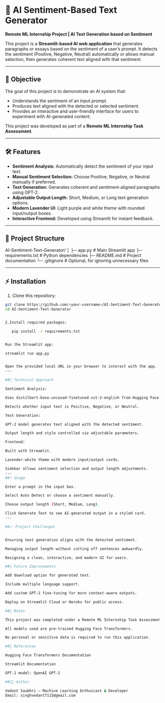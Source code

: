 # 💜 AI Sentiment-Based Text Generator

**Remote ML Internship Project | AI Text Generation based on Sentiment**  

This project is a **Streamlit-based AI web application** that generates paragraphs or essays based on the sentiment of a user’s prompt. It detects the sentiment (Positive, Negative, Neutral) automatically or allows manual selection, then generates coherent text aligned with that sentiment.

---

## 🎯 Objective

The goal of this project is to demonstrate an AI system that:

- Understands the sentiment of an input prompt.
- Produces text aligned with the detected or selected sentiment.
- Provides an interactive and user-friendly interface for users to experiment with AI-generated content.

This project was developed as part of a **Remote ML Internship Task Assessment**.

---

## 🛠️ Features

- **Sentiment Analysis:** Automatically detect the sentiment of your input text.
- **Manual Sentiment Selection:** Choose Positive, Negative, or Neutral manually if preferred.
- **Text Generation:** Generates coherent and sentiment-aligned paragraphs using GPT-2.
- **Adjustable Output Length:** Short, Medium, or Long text generation options.
- **Modern Lavender UI:** Light purple and white theme with rounded input/output boxes.
- **Interactive Frontend:** Developed using Streamlit for instant feedback.

---

## 📂 Project Structure

AI-Sentiment-Text-Generator/
│
├─ app.py # Main Streamlit app
├─ requirements.txt # Python dependencies
├─ README.md # Project documentation
└─ .gitignore # Optional, for ignoring unnecessary files


---

## ⚡ Installation

1. Clone this repository:
```bash
git clone https://github.com/<your-username>/AI-Sentiment-Text-Generator.git
cd AI-Sentiment-Text-Generator


2.Install required packages:

   pip install -r requirements.txt


Run the Streamlit app:

streamlit run app.py


Open the provided local URL in your browser to interact with the app.
---

##🧠 Technical Approach

Sentiment Analysis:

Uses distilbert-base-uncased-finetuned-sst-2-english from Hugging Face Transformers.

Detects whether input text is Positive, Negative, or Neutral.

Text Generation:

GPT-2 model generates text aligned with the detected sentiment.

Output length and style controlled via adjustable parameters.

Frontend:

Built with Streamlit.

Lavender-white theme with modern input/output cards.

Sidebar allows sentiment selection and output length adjustments.
---
##⚡ Usage

Enter a prompt in the input box.

Select Auto Detect or choose a sentiment manually.

Choose output length (Short, Medium, Long).

Click Generate Text to see AI-generated output in a styled card.
---

##📈 Project Challenges


Ensuring text generation aligns with the detected sentiment.

Managing output length without cutting off sentences awkwardly.

Designing a clean, interactive, and modern UI for users.

##💾 Future Improvements

Add download option for generated text.

Include multiple language support.

Add custom GPT-2 fine-tuning for more context-aware outputs.

Deploy on Streamlit Cloud or Heroku for public access.

##📌 Notes

This project was completed under a Remote ML Internship Task Assessment with the objective of building an AI-based text generator aligned with sentiment.

All models used are pre-trained Hugging Face Transformers.

No personal or sensitive data is required to run this application.

##📌 References

Hugging Face Transformers Documentation

Streamlit Documentation

GPT-2 model: OpenAI GPT-2

##👨‍💻 Author

Vedant Saubhri – Machine Learning Enthusiast & Developer
Email: singhvedant7115@gmail.com
